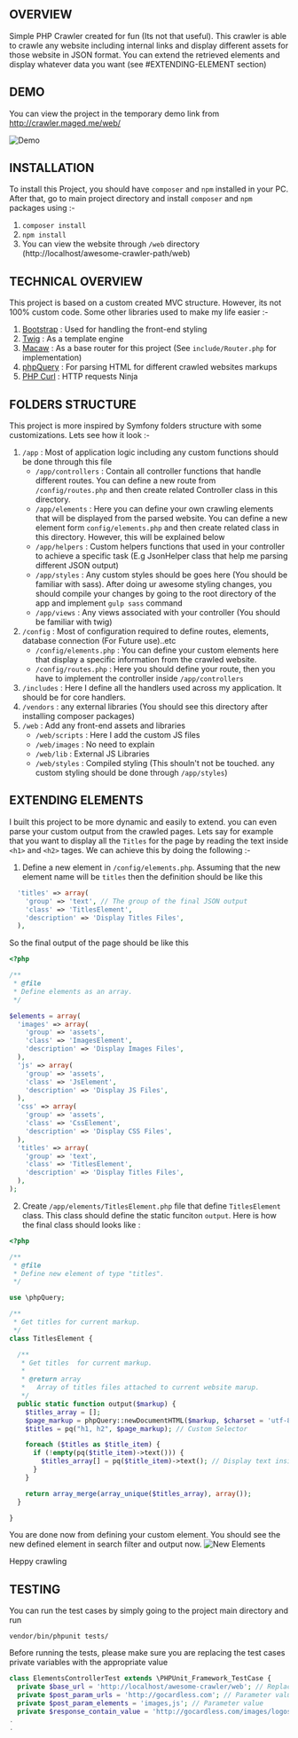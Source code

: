 ## OVERVIEW
Simple PHP Crawler created for fun (Its not that useful). This crawler is able to crawle any website including internal links and display different assets for those website in JSON format. You can extend the retrieved elements and display whatever data you want (see #EXTENDING-ELEMENT section)

## DEMO
You can view the project in the temporary demo link from
http://crawler.maged.me/web/

![Demo](http://i.imgur.com/qgMpVGW.gif)



## INSTALLATION
To install this Project, you should have `composer` and `npm` installed in your PC. After that, go to main project directory and install `composer` and `npm` packages using :-



1. <code>composer install</code>
2. <code>npm install</code>
3. You can view the website through `/web` directory (http://localhost/awesome-crawler-path/web)



## TECHNICAL OVERVIEW
This project is based on a custom created MVC structure. However, its not 100% custom code. Some other libraries used to make my life easier :-

1. <a href="http://getbootstrap.com">Bootstrap</a> : Used for handling the front-end styling
2. <a href="https://github.com/twigphp/Twig">Twig</a> : As a template engine
3. <a href="https://github.com/noahbuscher/Macaw">Macaw</a> : As a base router for this project (See `include/Router.php` for implementation)
4. <a href="https://github.com/electrolinux/phpquery">phpQuery</a> : For parsing HTML for different crawled websites markups
5. <a href="https://github.com/php-curl-class/php-curl-class">PHP Curl</a> : HTTP requests Ninja



## FOLDERS STRUCTURE
This project is more inspired by Symfony folders structure with some customizations. Lets see how it look :-

1. `/app` : Most of application logic including any custom functions should be done through this file
    * `/app/controllers` : Contain all controller functions that handle different routes. You can define a new route from `/config/routes.php` and then create related Controller class in this directory.
    * `/app/elements` : Here you can define your own crawling elements that will be displayed from the parsed website. You can define a new element form `config/elements.php` and then create related class in this directory. However, this will be explained below
    * `/app/helpers` : Custom helpers functions that used in your controller to achieve a specific task (E.g JsonHelper class that help me parsing different JSON output)
    * `/app/styles` : Any custom styles should be goes here (You should be familiar with sass). After doing ur awesome styling changes, you should compile your changes by going to the root directory of the app and implement `gulp sass` command
    *  `/app/views` : Any views associated with your controller (You should be familiar with twig)
2. `/config` : Most of configuration required to define routes, elements, database connection (For Future use)..etc
    * `/config/elements.php` : You can define your custom elements here that display a specific information from the crawled website.
    * `/config/routes.php` : Here you should define your route, then you have to implement the controller inside `/app/controllers`
3. `/includes` : Here I define all the handlers used across my application. It should be for core handlers.
4. `/vendors` : any external libraries (You should see this directory after installing composer packages)
5. `/web` : Add any front-end assets and libraries
    * `/web/scripts` : Here I add the custom JS files
    * `/web/images` : No need to explain
    * `/web/lib` : External JS Libraries
    * `/web/styles` : Compiled styling (This shouln't not be touched. any custom styling should be done through `/app/styles`)


## EXTENDING ELEMENTS
I built this project to be more dynamic and easily to extend. you can even parse your custom output from the crawled pages. Lets say for example that you want to display all the `Titles` for the page by reading the text inside `<h1>` and `<h2>` tages. We can achieve this by doing the following :-

1. Define a new element in `/config/elements.php`. Assuming that the new element name will be `titles` then the definition should be like this
```php
  'titles' => array(
    'group' => 'text', // The group of the final JSON output
    'class' => 'TitlesElement',
    'description' => 'Display Titles Files',
  ),
```

So the final output of the page should be like this
```php
<?php

/**
 * @file
 * Define elements as an array.
 */

$elements = array(
  'images' => array(
    'group' => 'assets',
    'class' => 'ImagesElement',
    'description' => 'Display Images Files',
  ),
  'js' => array(
    'group' => 'assets',
    'class' => 'JsElement',
    'description' => 'Display JS Files',
  ),
  'css' => array(
    'group' => 'assets',
    'class' => 'CssElement',
    'description' => 'Display CSS Files',
  ),
  'titles' => array(
    'group' => 'text',
    'class' => 'TitlesElement',
    'description' => 'Display Titles Files',
  ),
);
```


2. Create `/app/elements/TitlesElement.php` file that define `TitlesElement` class. This class should define the static funciton `output`. Here is how the final class should looks like :

```php
<?php

/**
 * @file
 * Define new element of type "titles".
 */

use \phpQuery;

/**
 * Get titles for current markup.
 */
class TitlesElement {

  /**
   * Get titles  for current markup.
   *
   * @return array
   *   Array of titles files attached to current website marup.
   */
  public static function output($markup) {
    $titles_array = [];
    $page_markup = phpQuery::newDocumentHTML($markup, $charset = 'utf-8');
    $titles = pq("h1, h2", $page_markup); // Custom Selector

    foreach ($titles as $title_item) {
      if (!empty(pq($title_item)->text())) {
        $titles_array[] = pq($title_item)->text(); // Display text inside titles
      }
    }

    return array_merge(array_unique($titles_array), array());
  }

}

```

You are done now from defining your custom element. You should see the new defined element in search filter and output now.
![New Elements](http://i.imgur.com/5eoDolk.png)


Heppy crawling


## TESTING
You can run the test cases by simply going to the project main directory and run

```
vendor/bin/phpunit tests/
```

Before running the tests, please make sure you are replacing the test cases private variables with the appropriate value
```php
class ElementsControllerTest extends \PHPUnit_Framework_TestCase {
  private $base_url = 'http://localhost/awesome-crawler/web'; // Replace it with your local directory path
  private $post_param_urls = 'http://gocardless.com'; // Parameter value
  private $post_param_elements = 'images,js'; // Parameter value
  private $response_contain_value = 'http://gocardless.com/images/logos/box.png'; // Expected output compare
.
.
```
